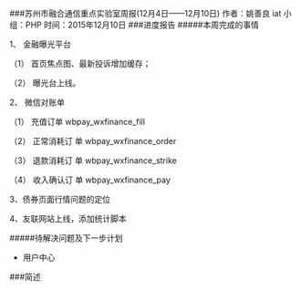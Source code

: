 ###苏州市融合通信重点实验室周报(12月4日——12月10日)
	作者：姚善良 iat                   小组：PHP                        时间：2015年12月10日
###进度报告
#####本周完成的事情


1、	金融曝光平台

（1）	首页焦点图、最新投诉增加缓存；

（2）	曝光台上线。



2、	微信对账单

（1）	充值订单 wbpay_wxfinance_fill

（2）	正常消耗订 单 wbpay_wxfinance_order

（3）	退款消耗订 单 wbpay_wxfinance_strike

（4）	收入确认订 单 wbpay_wxfinance_pay


3、债券页面行情问题的定位

4、友联网站上线，添加统计脚本

#####待解决问题及下一步计划
* 用户中心


###简述
